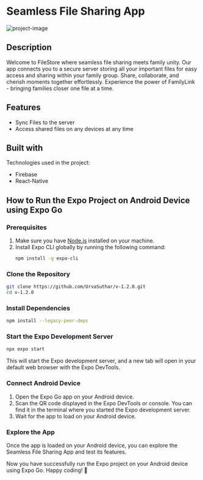 # Seamless File Sharing App

![project-image](https://socialify.git.ci/UrvaSuthar/v-1.2.0/image?description=1&descriptionEditable=Welcome%20to%20FamilyLink%2C%20where%20seamless%20file%20sharing%20meets%20family%20unity.%20Our%20app%20connects%20you%20to%20a%20secure%20server%2C%20storing%20all%20your%20important%20files%20for%20easy%20access%20and%20sharing%20within%20your%20family%20group.%20Share%2C%20collaborate%2C%20and%20cherish%20moments%20together%20effortlessly.%20Experience%20the%20power%20of%20FamilyLink%20-%20bringing%20families%20closer%2C%20one%20file%20at%20a%20time.&font=Inter&name=1&pattern=Plus&theme=Auto)

## Description
Welcome to FileStore where seamless file sharing meets family unity. Our app connects you to a secure server storing all your important files for easy access and sharing within your family group. Share, collaborate, and cherish moments together effortlessly. Experience the power of FamilyLink - bringing families closer one file at a time.

## Features
- Sync Files to the server
- Access shared files on any devices at any time

## Built with
Technologies used in the project:
- Firebase
- React-Native

## How to Run the Expo Project on Android Device using Expo Go

### Prerequisites
1. Make sure you have [Node.js](https://nodejs.org/) installed on your machine.
2. Install Expo CLI globally by running the following command:
    ```bash
    npm install -g expo-cli
    ```

### Clone the Repository
```bash
git clone https://github.com/UrvaSuthar/v-1.2.0.git
cd v-1.2.0
```
### Install Dependencies
```bash
npm install --legacy-peer-deps
```

### Start the Expo Development Server
```bash
npx expo start
```
This will start the Expo development server, and a new tab will open in your default web browser with the Expo DevTools.

### Connect Android Device
1. Open the Expo Go app on your Android device.
2. Scan the QR code displayed in the Expo DevTools or console. You can find it in the terminal where you started the Expo development server.
3. Wait for the app to load on your Android device.

### Explore the App
Once the app is loaded on your Android device, you can explore the Seamless File Sharing App and test its features.

Now you have successfully run the Expo project on your Android device using Expo Go. Happy coding! 🚀
